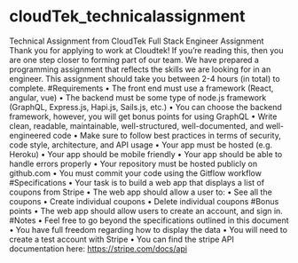 # cloudTek_technicalassignment
Technical Assignment from CloudTek
Full Stack Engineer Assignment
Thank you for applying to work at Cloudtek!
If you’re reading this, then you are one step closer to forming part of our team. We have prepared a programming assignment that reflects the skills we are looking for in an engineer.
This assignment should take you between 2-4 hours (in total) to complete.
#Requirements
• The front end must use a framework (React, angular, vue)
• The backend must be some type of node.js framework (GraphQL, Express.js, Hapi.js, Sails.js, etc.)
• You can choose the backend framework, however, you will get bonus points for using GraphQL
• Write clean, readable, maintainable, well-structured, well-documented, and well-engineered code
• Make sure to follow best practices in terms of security, code style, architecture, and API usage
• Your app must be hosted (e.g. Heroku)
• Your app should be mobile friendly
• Your app should be able to handle errors properly
• Your repository must be hosted publicly on github.com
• You must commit your code using the Gitflow workflow
#Specifications
• Your task is to build a web app that displays a list of coupons from Stripe
• The web app should allow a user to:
• See all the coupons
• Create individual coupons
• Delete individual coupons
#Bonus points
• The web app should allow users to create an account, and sign in.
#Notes
• Feel free to go beyond the specifications outlined in this document
• You have full freedom regarding how to display the data
• You will need to create a test account with Stripe
• You can find the stripe API documentation here: https://stripe.com/docs/api
